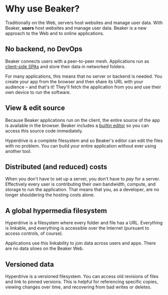 # Why use Beaker?

Traditionally on the Web, servers host websites and manage user data. With Beaker, **users** host websites and manage user data. Beaker is a new approach to the Web and to online applications.

## No backend, no DevOps

Beaker connects users with a peer-to-peer mesh. Applications run as [client-side SPAs](https://en.wikipedia.org/wiki/Single-page_application) and store their data in networked folders.

For many applications, this means that no server or backend is needed. You create your app from the browser and then share its URL with your audience – and that's it! They'll fetch the application from you and use their own device to run the software.

## View & edit source

Because Beaker applications run on the client, the entire source of the app is available in the browser. Beaker includes a [builtin editor](beginner/using-the-editor.md) so you can access this source code immediately.

Hyperdrive is a complete filesystem and so Beaker's editor can edit the files with no problem. You can build your entire application without ever using another tool.

## Distributed \(and reduced\) costs

When you don't have to set up a server, you don't have to _pay_ for a server. Effectively every user is contributing their own bandwidth, compute, and storage to run the application. That means that you, as a developer, are no longer shouldering the hosting costs alone.

## A global hypermedia filesystem

Hyperdrive is a filesystem where every folder and file has a URL. Everything is linkable, and everything is accessible over the Internet \(pursuant to access controls, of course\).

Applications use this linkability to join data across users and apps. There are no data siloes on the Beaker Web.

## Versioned data

Hyperdrive is a versioned filesystem. You can access old revisions of files and link to pinned versions. This is helpful for referencing specific copies, viewing changes over time, and recovering from bad writes or deletes.

